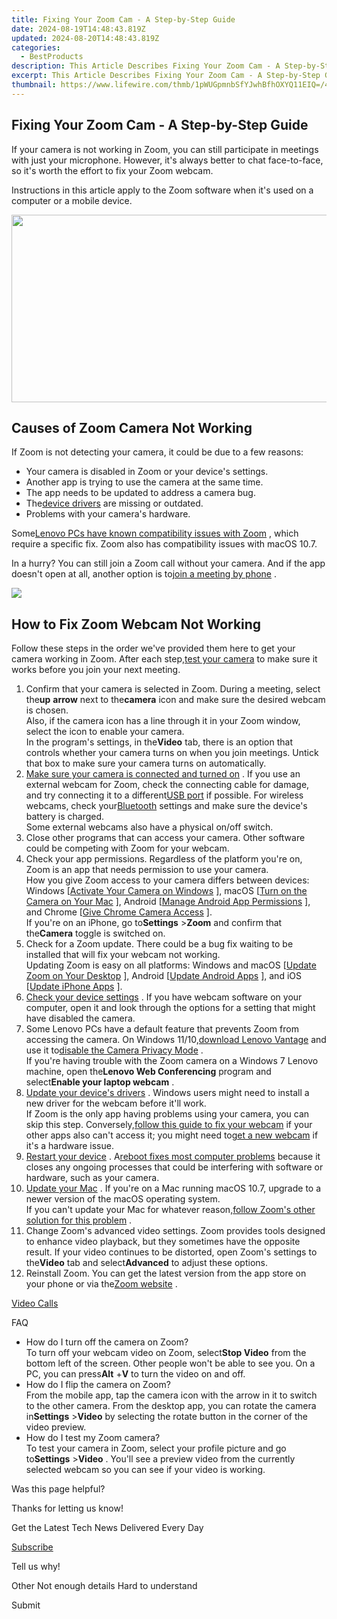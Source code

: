 ```yaml
---
title: Fixing Your Zoom Cam - A Step-by-Step Guide
date: 2024-08-19T14:48:43.819Z
updated: 2024-08-20T14:48:43.819Z
categories:
  - BestProducts
description: This Article Describes Fixing Your Zoom Cam - A Step-by-Step Guide
excerpt: This Article Describes Fixing Your Zoom Cam - A Step-by-Step Guide
thumbnail: https://www.lifewire.com/thmb/1pWUGpmnbSfYJwhBfhOXYQ11EIQ=/400x300/filters:no_upscale():max_bytes(150000):strip_icc():format(webp)/001_how-to-fix-it-when-a-zoom-camera-is-not-working-4844956-b19c2694f1814298808aca700fa85ba2.jpg
---
```


## Fixing Your Zoom Cam - A Step-by-Step Guide
 If your camera is not working in Zoom, you can still participate in meetings with just your microphone. However, it's always better to chat face-to-face, so it's worth the effort to fix your Zoom webcam.

 Instructions in this article apply to the Zoom software when it's used on a computer or a mobile device.

<!-- affiliate ads begin -->
<a href="https://aofit.pxf.io/c/5597632/1399701/16396" target="_top" id="1399701"><img src="//a.impactradius-go.com/display-ad/16396-1399701" border="0" alt="" width="960" height="300"/></a><img height="0" width="0" src="https://imp.pxf.io/i/5597632/1399701/16396" style="position:absolute;visibility:hidden;" border="0" />
<!-- affiliate ads end -->
## Causes of Zoom Camera Not Working

 If Zoom is not detecting your camera, it could be due to a few reasons:

* Your camera is disabled in Zoom or your device's settings.
* Another app is trying to use the camera at the same time.
* The app needs to be updated to address a camera bug.
* The[device drivers](https://www.lifewire.com/what-is-a-device-driver-2625796) are missing or outdated.
* Problems with your camera's hardware.

 Some[Lenovo PCs have known compatibility issues with Zoom](https://support.zoom.com/hc/en/article?id=zm%5Fkb&sysparm%5Farticle=KB0064277) , which require a specific fix. Zoom also has compatibility issues with macOS 10.7.

 In a hurry? You can still join a Zoom call without your camera. And if the app doesn't open at all, another option is to[join a meeting by phone](https://support.zoom.com/hc/en/article?id=zm%5Fkb&sysparm%5Farticle=KB0060564) .

<!-- affiliate ads begin -->
<a href="https://secure.2checkout.com/order/checkout.php?PRODS=3546200&QTY=1&AFFILIATE=108875&CART=1"><img src="http://www.binteko.com/sites/default/files/banner01_468x60a.gif" border="0"></a>
<!-- affiliate ads end -->
## How to Fix Zoom Webcam Not Working

 Follow these steps in the order we've provided them here to get your camera working in Zoom. After each step,[test your camera](https://support.zoom.com/hc/en/article?id=zm%5Fkb&sysparm%5Farticle=KB0061836) to make sure it works before you join your next meeting.

1. Confirm that your camera is selected in Zoom. During a meeting, select the**up** **arrow** next to the**camera** icon and make sure the desired webcam is chosen.  
 Also, if the camera icon has a line through it in your Zoom window, select the icon to enable your camera.  
 In the program's settings, in the**Video** tab, there is an option that controls whether your camera turns on when you join meetings. Untick that box to make sure your camera turns on automatically.
2. [Make sure your camera is connected and turned on](https://www.lifewire.com/connect-a-camera-to-a-computer-493809) . If you use an external webcam for Zoom, check the connecting cable for damage, and try connecting it to a different[USB port](https://www.lifewire.com/what-is-a-usb-port-818166) if possible. For wireless webcams, check your[Bluetooth](https://www.lifewire.com/what-is-bluetooth-2377412) settings and make sure the device's battery is charged.  
Some external webcams also have a physical on/off switch.
3. Close other programs that can access your camera. Other software could be competing with Zoom for your webcam.
4. Check your app permissions. Regardless of the platform you're on, Zoom is an app that needs permission to use your camera.  
 How you give Zoom access to your camera differs between devices: Windows \[[Activate Your Camera on Windows](https://www.lifewire.com/activate-webcam-5185212) \], macOS \[[Turn on the Camera on Your Mac](https://www.lifewire.com/how-to-turn-on-camera-on-mac-4175436) \], Android \[[Manage Android App Permissions](https://www.lifewire.com/how-to-manage-android-app-permissions-4797758) \], and Chrome \[[Give Chrome Camera Access](https://www.lifewire.com/configure-camera-microphone-setting-in-google-chrome-4103623) \].  
 If you're on an iPhone, go to**Settings** \>**Zoom** and confirm that the**Camera** toggle is switched on.
5. Check for a Zoom update. There could be a bug fix waiting to be installed that will fix your webcam not working.  
 Updating Zoom is easy on all platforms: Windows and macOS \[[Update Zoom on Your Desktop](https://www.lifewire.com/update-zoom-on-desktop-computer-5213607) \], Android \[[Update Android Apps](https://www.lifewire.com/update-apps-on-android-7106106) \], and iOS \[[Update iPhone Apps](https://www.lifewire.com/ways-to-keep-iphone-apps-to-date-2000645) \].
6. [Check your device settings](https://www.lifewire.com/understanding-device-settings-4138532) . If you have webcam software on your computer, open it and look through the options for a setting that might have disabled the camera.
7. Some Lenovo PCs have a default feature that prevents Zoom from accessing the camera. On Windows 11/10,[download Lenovo Vantage](https://shop-links.co/link/?exclusive=1&publisher_slug=itechdaily19598&url=https%3A%2F%2Fsupport.lenovo.com%2Fsolutions%2Fht505081) and use it to[disable the Camera Privacy Mode](https://shop-links.co/link/?exclusive=1&publisher_slug=itechdaily19598&url=https%3A%2F%2Fsupport.lenovo.com%2Fsolutions%2Fht500417) .  
 If you're having trouble with the Zoom camera on a Windows 7 Lenovo machine, open the**Lenovo Web Conferencing** program and select**Enable your laptop webcam** .
8. [Update your device's drivers](https://www.lifewire.com/how-to-update-drivers-in-windows-2619214) . Windows users might need to install a new driver for the webcam before it'll work.  
 If Zoom is the only app having problems using your camera, you can skip this step. Conversely,[follow this guide to fix your webcam](https://www.lifewire.com/fix-it-when-webcam-is-not-working-4588517) if your other apps also can't access it; you might need to[get a new webcam](https://www.lifewire.com/before-you-buy-a-webcam-2640480) if it's a hardware issue.
9. [Restart your device](https://www.lifewire.com/how-to-reboot-a-computer-2624568) . A[reboot fixes most computer problems](https://www.lifewire.com/why-does-restarting-seem-to-fix-most-computer-problems-2624569) because it closes any ongoing processes that could be interfering with software or hardware, such as your camera.
10. [Update your Mac](https://www.lifewire.com/update-macos-macbook-pro-4178508) . If you're on a Mac running macOS 10.7, upgrade to a newer version of the macOS operating system.  
 If you can't update your Mac for whatever reason,[follow Zoom's other solution for this problem](https://support.zoom.com/hc/en/article?id=zm%5Fkb&sysparm%5Farticle=KB0064336) .
11. Change Zoom's advanced video settings. Zoom provides tools designed to enhance video playback, but they sometimes have the opposite result. If your video continues to be distorted, open Zoom's settings to the**Video** tab and select**Advanced** to adjust these options.
12. Reinstall Zoom. You can get the latest version from the app store on your phone or via the[Zoom website](https://zoom.com/) .

[Video Calls](https://www.lifewire.com/best-tips-for-how-to-use-zoom-4801263)

 FAQ

* How do I turn off the camera on Zoom?  
 To turn off your webcam video on Zoom, select**Stop Video** from the bottom left of the screen. Other people won't be able to see you. On a PC, you can press**Alt** +**V** to turn the video on and off.
* How do I flip the camera on Zoom?  
 From the mobile app, tap the camera icon with the arrow in it to switch to the other camera. From the desktop app, you can rotate the camera in**Settings** \>**Video** by selecting the rotate button in the corner of the video preview.
* How do I test my Zoom camera?  
 To test your camera in Zoom, select your profile picture and go to**Settings** \>**Video** . You'll see a preview video from the currently selected webcam so you can see if your video is working.

Was this page helpful?

Thanks for letting us know!

 Get the Latest Tech News Delivered Every Day

[Subscribe](https://www.lifewire.com/#)

Tell us why!

 Other  Not enough details  Hard to understand

 Submit

<ins class="adsbygoogle"
     style="display:block"
     data-ad-format="autorelaxed"
     data-ad-client="ca-pub-7571918770474297"
     data-ad-slot="1223367746"></ins>



<ins class="adsbygoogle"
     style="display:block"
     data-ad-client="ca-pub-7571918770474297"
     data-ad-slot="8358498916"
     data-ad-format="auto"
     data-full-width-responsive="true"></ins>


